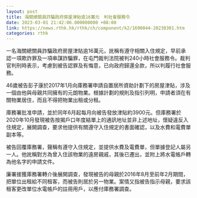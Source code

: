 ```yaml
---
layout: post
title: 海關總關員詐騙政府房屋津貼逾16萬元　判社會服務令
date: 2023-03-01 21:42:06.000000000 +08:00
link: https://news.rthk.hk/rthk/ch/component/k2/1690044-20230301.htm
categories: rthk
---
```


一名海關總關員詐騙政府房屋津貼逾16萬元，訛稱有遵守相關入住規定，早前承認一項欺詐罪及一項串謀詐騙罪，在屯門裁判法院被判240小時社會服務令。裁判官判刑時表示，考慮到被告認罪及有悔意，已向政府歸還全款，所以判履行社會服務。

46歲被告彭子康於2017年1月向庫務署申請自置居所資助計劃下的房屋津貼，涉及一個由他與母親共同擁有的元朗物業。根據計劃的規則及指引列明，申請者須在有關物業居住，而且不得把物業出租或分租。

庫務署批准申請，並於同年6月起每月向被告發放津貼約3900元。但庫務署於2020年10月發現被告按揭戶口年度結單上的通訊地址並非上述地址，懷疑違反入住規定，展開調查，要求他提供有關遵守入住規定的書面確認，以及水費和電費單副本等。

被告回覆庫務署，聲稱有遵守入住規定，並提供水費及電費單，但單據登記人屬另一人。他訛稱對方為曾入住該物業的遠房親戚，其後已遷出，並附上將水電帳戶轉為他名字的申請文件。

廉署接獲庫務署轉介後展開調查，發現被告的母親於2016年8月至前年2月期間，把單位出租給不同租客，而被告則居於另一物業。案情又指被告指示母親，要求該租客更改單位水電帳戶的註冊用戶，以應付庫務署調查。
